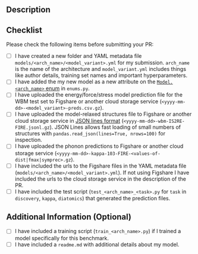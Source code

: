 ## Description

<!-- Please provide a brief description of your model -->

## Checklist

Please check the following items before submitting your PR:

- [ ] I have created a new folder and YAML metadata file `models/<arch_name>/<model_variant>.yml` for my submission. `arch_name` is the name of the architecture and `model_variant.yml` includes things like author details, training set names and important hyperparameters.
- [ ] I have added the my new model as a new attribute on the [`Model.<arch_name>` enum](https://github.com/janosh/matbench-discovery/blob/57d0d0c8a14cd317/matbench_discovery/enums.py#L274) in `enums.py`.
- [ ] I have uploaded the energy/force/stress model prediction file for the WBM test set to Figshare or another cloud storage service (`<yyyy-mm-dd>-<model_variant>-preds.csv.gz`).
- [ ] I have uploaded the model-relaxed structures file to Figshare or another cloud storage service in [JSON lines format](https://jsonlines.org) (`<yyyy-mm-dd>-wbm-IS2RE-FIRE.jsonl.gz`). JSON Lines allows fast loading of small numbers of structures with `pandas.read_json(lines=True, nrows=100)` for inspection.
- [ ] I have uploaded the phonon predictions to Figshare or another cloud storage service (`<yyyy-mm-dd>-kappa-103-FIRE-<values-of-dist|fmax|symprec>.gz`).
- [ ] I have included the urls to the Figshare files in the YAML metadata file (`models/<arch_name>/<model_variant>.yml`). If not using Figshare I have included the urls to the cloud storage service in the description of the PR.
- [ ] I have included the test script (`test_<arch_name>_<task>.py` for `task` in `discovery`, `kappa`, `diatomics`) that generated the prediction files.

## Additional Information (Optional)

- [ ] I have included a training script (`train_<arch_name>.py`) if I trained a model specifically for this benchmark.
- [ ] I have included a `readme.md` with additional details about my model.
